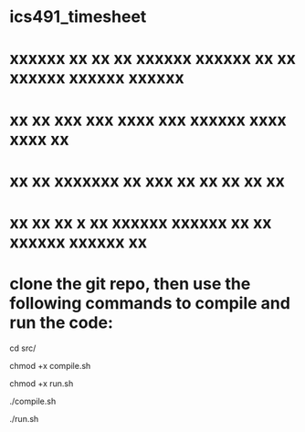 # ics491_timesheet

# xxxxxx xx xx   xx xxxxxx xxxxxx xx  xx xxxxxx xxxxxx xxxxxx
#   xx   xx xxx xxx xxxx   xxx    xxxxxx xxxx   xxxx     xx  
#   xx   xx xxxxxxx xx       xxx	xx  xx xx     xx       xx    
#   xx   xx xx x xx xxxxxx xxxxxx xx  xx xxxxxx xxxxxx   xx  

# clone the git repo, then use the following commands to compile and run the code:
cd src/

chmod +x compile.sh

chmod +x run.sh

./compile.sh

./run.sh
